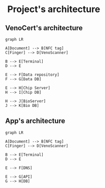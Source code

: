 #  Project's architecture

## VenoCert's architecture

```mermaid
graph LR

A[Document] --> B[NFC tag]
C[Finger] --> D[VenoScanner]

B --> E[Terminal]
D --> E

E --> F[Data repository]
F --> G[Data DB]

E --> H[Chip Server]
H --> I[Chip DB]

H --> J[BioServer]
J --> K[Bio DB]
```

## App's architecture

```mermaid
graph LR

A[Document] --> B[NFC tag]
C[Finger] --> D[VenoScanner]

B --> E[Terminal]
D --> E

E --> F[DNS]

E --> G[API]
G --> H[DB]
```
